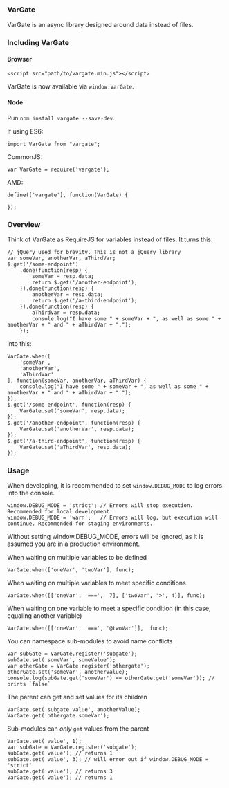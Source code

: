 ### VarGate

VarGate is an async library designed around data instead of files.

### Including VarGate

#### Browser

    <script src="path/to/vargate.min.js"></script>
    
VarGate is now available via `window.VarGate`.


#### Node

Run `npm install vargate --save-dev`.

If using ES6:

    import VarGate from "vargate";

CommonJS:

    var VarGate = require('vargate');
    
AMD:

    define(['vargate'], function(VarGate) {
    
    });
 
### Overview

Think of VarGate as RequireJS for variables instead of files. It turns this:

    // jQuery used for brevity. This is not a jQuery library
    var someVar, anotherVar, aThirdVar;
    $.get('/some-endpoint')
        .done(function(resp) {
            someVar = resp.data;
            return $.get('/another-endpoint');
        }).done(function(resp) {
            anotherVar = resp.data;
            return $.get('/a-third-endpoint');
        }).done(function(resp) {
            aThirdVar = resp.data;
            console.log("I have some " + someVar + ", as well as some " + anotherVar + " and " + aThirdVar + ".");
        });

into this:

    VarGate.when([
        'someVar',
        'anotherVar',
        'aThirdVar'
    ], function(someVar, anotherVar, aThirdVar) {
        console.log("I have some " + someVar + ", as well as some " + anotherVar + " and " + aThirdVar + ".");
    });
    $.get('/some-endpoint', function(resp) {
        VarGate.set('someVar', resp.data);
    });
    $.get('/another-endpoint', function(resp) {
        VarGate.set('anotherVar', resp.data);
    });
    $.get('/a-third-endpoint', function(resp) {
        VarGate.set('aThirdVar', resp.data);
    });
    
### Usage

When developing, it is recommended to set `window.DEBUG_MODE` to log errors into the console.

    window.DEBUG_MODE = 'strict'; // Errors will stop execution. Recommended for local development.
    window.DEBUG_MODE = 'warn';   // Errors will log, but execution will continue. Recommended for staging environments.

Without setting window.DEBUG_MODE, errors will be ignored, as it is assumed you are in a production environment.

When waiting on multiple variables to be defined

    VarGate.when(['oneVar', 'twoVar'], func);
    
When waiting on multiple variables to meet specific conditions

    VarGate.when([['oneVar', '===',  7], ['twoVar', '>', 4]], func);

When waiting on one variable to meet a specific condition (in this case, equaling another variable)

    VarGate.when([['oneVar', '===', '@twoVar']],  func);

You can namespace sub-modules to avoid name conflicts

    var subGate = VarGate.register('subgate');
    subGate.set('someVar', someValue');
    var otherGate = VarGate.register('othergate');
    otherGate.set('someVar', anotherValue);
    console.log(subGate.get('someVar') == otherGate.get('someVar')); // prints `false`
    
The parent can get and set values for its children

    VarGate.set('subgate.value', anotherValue);
    VarGate.get('othergate.someVar');

Sub-modules can _only_ `get` values from the parent

    VarGate.set('value', 1);
    var subGate = VarGate.register('subgate');
    subGate.get('value'); // returns 1
    subGate.set('value', 3); // will error out if window.DEBUG_MODE = 'strict'
    subGate.get('value'); // returns 3
    VarGate.get('value'); // returns 1
